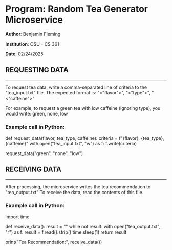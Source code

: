 # Program: Random Tea Generator Microservice
**Author**: Benjamin Fleming

**Institution**: OSU - CS 361

**Date**: 02/24/2025


## REQUESTING DATA
-------------------------------------------
To request tea data, write a comma-separated line of criteria to the "tea_input.txt" file.
The expected format is:
"<"flavor">", "<"type">", "<"caffeine">"

For example, to request a green tea with low caffeine (ignoring type), you would write:
green, none, low

### Example call in Python:
def request_data(flavor, tea_type, caffeine):
    criteria = f"{flavor}, {tea_type}, {caffeine}"
    with open("tea_input.txt", "w") as f:
        f.write(criteria)

request_data("green", "none", "low")




## RECEIVING DATA
-------------------------------------------
After processing, the microservice writes the tea recommendation to "tea_output.txt"
To receive the data, read the contents of this file.

### Example call in Python:
import time

def receive_data():
    result = ""
    while not result:
        with open("tea_output.txt", "r") as f:
            result = f.read().strip()
        time.sleep(1)
    return result

print("Tea Recommendation:", receive_data())
